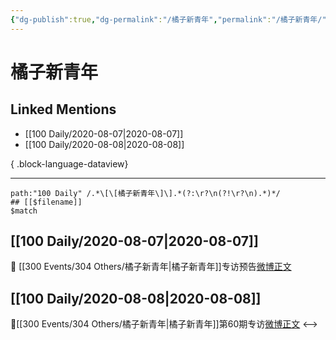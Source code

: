 ```yaml
---
{"dg-publish":true,"dg-permalink":"/橘子新青年","permalink":"/橘子新青年/","created":"2023-04-07T11:13:58.000+08:00","updated":"2023-08-24T19:40:44.686+08:00"}
---
```


# 橘子新青年

## Linked Mentions
- [[100 Daily/2020-08-07\|2020-08-07]]
- [[100 Daily/2020-08-08\|2020-08-08]]

{ .block-language-dataview}

---

```expander
path:"100 Daily" /.*\[\[橘子新青年\]\].*(?:\r?\n(?!\r?\n).*)*/
## [[$filename]]
$match
```
## [[100 Daily/2020-08-07\|2020-08-07]]
🌟 [[300 Events/304 Others/橘子新青年\|橘子新青年]]专访预告[微博正文](https://m.weibo.cn/6466290670/4535430706637507)

## [[100 Daily/2020-08-08\|2020-08-08]]
💫[[300 Events/304 Others/橘子新青年\|橘子新青年]]第60期专访[微博正文](https://m.weibo.cn/6466290670/4535745623362486)
<-->